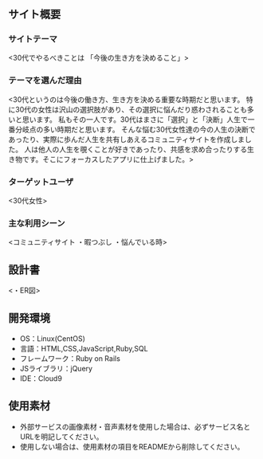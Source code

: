 # <lifechoice>

## サイト概要
### サイトテーマ
<30代でやるべきことは​
「今後の生き方を決めること」>

### テーマを選んだ理由
<30代というのは今後の働き方、生き方を決める重要な時期だと思います。
特に30代の女性は沢山の選択肢があり、その選択に悩んだり惑わされることも多いと思います。
私もその一人です。
​30代はまさに「選択」と「決断」​人生で一番分岐点の多い時期だと思います。
そんな悩む30代女性達の今の人生の決断であったり、実際に歩んだ人生を共有しあえるコミュニティサイトを作成しました。
人は他人の人生を覗くことが好きであったり、共感を求め合ったりする生き物です。​そこにフォーカスしたアプリに仕上げました。>

### ターゲットユーザ
<30代女性>

### 主な利用シーン
<コミュニティサイト
・暇つぶし
・悩んでいる時>

## 設計書
<・ER図>

## 開発環境
- OS：Linux(CentOS)
- 言語：HTML,CSS,JavaScript,Ruby,SQL
- フレームワーク：Ruby on Rails
- JSライブラリ：jQuery
- IDE：Cloud9

## 使用素材
- 外部サービスの画像素材・音声素材を使用した場合は、必ずサービス名とURLを明記してください。
- 使用しない場合は、使用素材の項目をREADMEから削除してください。